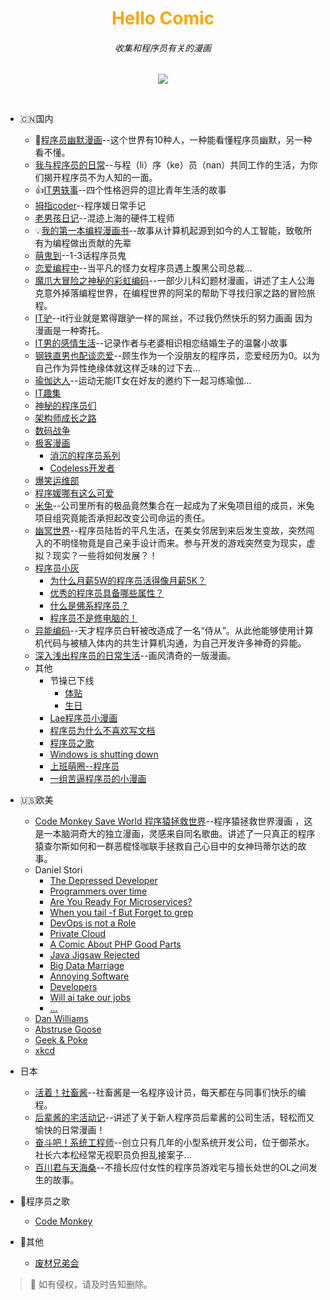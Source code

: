 <div align="center">
  
<h1 style="color:orange;">Hello Comic</h1>
<h6>收集和程序员有关的漫画</h6>
  
![](http://cover.u17i.com/2017/02/4596317_1486115484_fNNNqF16X7o3.big.jpg)

</div>
<br />


- :cn:国内
  - :100:[程序员幽默漫画](http://ac.qq.com/Comic/comicInfo/id/550436)--这个世界有10种人，一种能看懂程序员幽默，另一种看不懂。
  - [我与程序员的日常](http://www.u17.com/comic/143758.html)--与程（li）序（ke）员（nan）共同工作的生活，为你们揭开程序员不为人知的一面。
  - :thumbsup:[IT男轶事](http://www.u17.com/comic/102553.html)--四个性格迥异的逗比青年生活的故事
  - [拇指coder](https://manhua.163.com/source/5042896264350340194)--程序媛日常手记
  - [老男孩日记](http://www.u17.com/comic/11457.html)--混迹上海的硬件工程师
  - :bulb:[我的第一本编程漫画书](http://m.ac.qq.com/comic/index/id/637437)--故事从计算机起源到如今的人工智能，致敬所有为编程做出贡献的先辈
  - [萌鬼到](http://www.u17.com/comic/165083.html)--1-3话程序员鬼
  - [恋爱编程中](https://manhua.163.com/source/5325050657990058934)--当平凡的怪力女程序员遇上腹黑公司总裁...
  - [魔爪大冒险之神秘的彩虹编码](http://www.u17.com/comic/138837.html)--一部少儿科幻题材漫画，讲述了主人公海克意外掉落编程世界，在编程世界的阿呆的帮助下寻找归家之路的冒险旅程。
  - [IT驴](http://m.ac.qq.com/comic/index/id/532105)--it行业就是累得跟驴一样的屌丝，不过我仍然快乐的努力画画 因为漫画是一种寄托。
  - [IT男的感情生活](http://ac.qq.com/Comic/comicInfo/id/517908)--记录作者与老婆相识相恋结婚生子的温馨小故事
  - [钢铁直男也配谈恋爱](http://www.u17.com/comic/176296.html)--顾生作为一个没朋友的程序员，恋爱经历为0。以为自己作为异性绝缘体就这样乏味的过下去...
  - [瑜伽达人](http://www.u17.com/comic/173744.html)--运动无能IT女在好友的邀约下一起习练瑜伽…
  - [IT趣集](http://m.ac.qq.com/comic/index/id/629274)
  - [神秘的程序员们](http://blog.xiqiao.info/category/programmers)
  - [架构师成长之路](http://hd.qiniu.com/arch/comics)  
  - [数码战争](http://www.u17.com/comic/15000.html)
  - [极客漫画](https://linux.cn/talk/comic/)
    - [消沉的程序员系列](https://linux.cn/article-8318-1.html)
    - [Codeless开发者](https://linux.cn/article-8919-1.html)
  - [爆笑运维部](https://manhua.163.com/source/4882594752580346049)
  - [程序媛哪有这么可爱](http://www.kuaikanmanhua.com/web/topic/1362/)
  - [米兔](https://m.dmzj.com/info/42098.html)--公司里所有的极品竟然集合在一起成为了米兔项目组的成员，米兔项目组究竟能否承担起改变公司命运的责任。
  - [幽冥世界](http://www.u17.com/comic/155725.html)--程序员陆哲的平凡生活，在美女邻居到来后发生变故，突然闯入的不明怪物竟是自己亲手设计而来。参与开发的游戏突然变为现实，虚拟？现实？一些将如何发展？！
  - [程序员小灰](http://blog.csdn.net/bjweimengshu/article/details/78909127?ref=myrecommend)
    - [为什么月薪5W的程序员活得像月薪5K？](http://mp.weixin.qq.com/s?__biz=MzIxMjE5MTE1Nw==&mid=2653191745&idx=1&sn=6049ac1dd09c2096eba96f17c0a69a9a&chksm=8c990c9bbbee858d651aa7201c12e38a6642017674e3a757e5db34f5628cd1126ef79ce1da8d&scene=21#wechat_redirect)
    - [优秀的程序员具备哪些属性？](http://mp.weixin.qq.com/s?__biz=MzIxMjE5MTE1Nw==&mid=2653190358&idx=1&sn=631071dcba0869c842209df07c74e432&chksm=8c990a0cbbee831abce6b4a6aacff4d0a907e8b8846d7f1fd9a6b4f170048a642ff02266e31d&scene=21#wechat_redirect)
    - [什么是佛系程序员？](http://mp.weixin.qq.com/s?__biz=MzIxMjE5MTE1Nw==&mid=2653192450&idx=1&sn=bdd4fd682b80c2164d62ae439da3d06a&chksm=8c99f3d8bbee7aced9159b390d2cc3badb2d0b04e143c5d62d11db2ceee2b16e8ac83a730f59&scene=21#wechat_redirect)
    - [程序员不是修电脑的！](http://mp.weixin.qq.com/s?__biz=MzIxMjE5MTE1Nw==&mid=2653190242&idx=1&sn=c23dbf981663e9c6cd0ab0ab243c1288&chksm=8c990ab8bbee83ae1d90d5322e9f4469b38a4230102e918f41f6c24d0b8ebb2ce403005cf792&scene=21#wechat_redirect)
   - [异能编码](http://ac.qq.com/Comic/comicInfo/id/622009)--天才程序员白轩被改造成了一名“侍从”。从此他能够使用计算机代码与被植入体内的共生计算机沟通，为自己开发许多神奇的异能。
   - [深入浅出程序员的日常生活](https://www.jianshu.com/c/ea843286796f)--画风清奇的一版漫画。
   - 其他
     - 节操已下线
       - [体贴](http://www.u17.com/chapter/460736.html#image_id=3368230)
       - [生日](http://www.u17.com/chapter/476204.html#image_id=3491812)
     - [Lae程序员小漫画](http://www.cnblogs.com/aaqxhaa1979/p/5817650.html)
     - [程序员为什么不喜欢写文档](https://cloud.githubusercontent.com/assets/340282/4947986/e1ea7524-6670-11e4-9d2d-65513dfe4ad6.jpg)
     - [程序员之歌](http://www.cxyym.com/wp-content/uploads/2016/04/1111.jpg)
     - [Windows is shutting down](http://www.cxyym.com/wp-content/uploads/2016/04/27a037375c172b007d4c24d15e25fe13.png)
     - [上班萌圈--程序员](http://www.zcool.com.cn/work/ZMTg0ODQ0MDA=.html)
     - [一组苦逼程序员的小漫画](http://www.zcool.com.cn/work/ZMTU4Nzg4MjQ=.html)

- :us:欧美
  - [Code Monkey Save World 程序猿拯救世界](http://manhuatai.com/chengxuyuanzhengjiushijie/)--程序猿拯救世界漫画 ，这是一本脑洞奇大的独立漫画，灵感来自同名歌曲。讲述了一只真正的程序猿查尔斯如何和一群恶棍怪咖联手拯救自己心目中的女神玛蒂尔达的故事。
  - Daniel Stori
    - [The Depressed Developer](http://turnoff.us/geek/the-depressed-developer/)
    - [Programmers over time](http://turnoff.us/geek/programmers-over-time/)
    - [Are You Ready For Microservices?](http://turnoff.us/geek/are-you-ready-for-microservices/)
    - [When you tail -f But Forget to grep](http://turnoff.us/geek/tail-no-grep/)
    - [DevOps is not a Role](http://turnoff.us/geek/devops-explained/)
    - [Private Cloud](http://turnoff.us/geek/private-cloud/)
    - [A Comic About PHP Good Parts](http://turnoff.us/geek/php-good-parts/)
    - [Java Jigsaw Rejected](http://turnoff.us/geek/jigsaw-rejected/)
    - [Big Data Marriage](http://turnoff.us/geek/bigdata-marriage/)
    - [Annoying Software](http://turnoff.us/geek/annoying-software/)
    - [Developers](http://turnoff.us/geek/annoying-software/)
    - [Will ai take our jobs](http://turnoff.us/geek/will-ai-take-our-jobs/)
    - [...](http://turnoff.us/all/)
  - [Dan Williams](https://stackoverflow.com/questions/84556/whats-your-favorite-programmer-cartoon)
  - [Abstruse Goose](http://abstrusegoose.com/)
  - [Geek & Poke](http://geek-and-poke.com/)
  - [xkcd](https://xkcd.com/)
  
- 日本
  - [活着！社畜酱](https://m.dmzj.com/info/34802.html)--社畜酱是一名程序设计员，每天都在与同事们快乐的编程。
  - [后辈酱的宅活动记](https://m.dmzj.com/info/42651.html)--讲述了关于新人程序员后辈酱的公司生活，轻松而又愉快的日常漫画！
  - [奋斗吧！系统工程师](https://m.dmzj.com/info/15929.html)--创立只有几年的小型系统开发公司，位于御茶水。社长六本松经常无视职员负担乱接案子...
  - [百川君与天海桑](https://m.dmzj.com/info/45938.html)--不擅长应付女性的程序员游戏宅与擅长处世的OL之间发生的故事。
  
- :musical_note:程序员之歌
  - [Code Monkey](https://m.bilibili.com/video/av91643.html)

- :thought_balloon:其他
  - [废材兄弟会](http://www.giantitp.com/comics/oots.html)

> :loudspeaker: 如有侵权，请及时告知删除。
